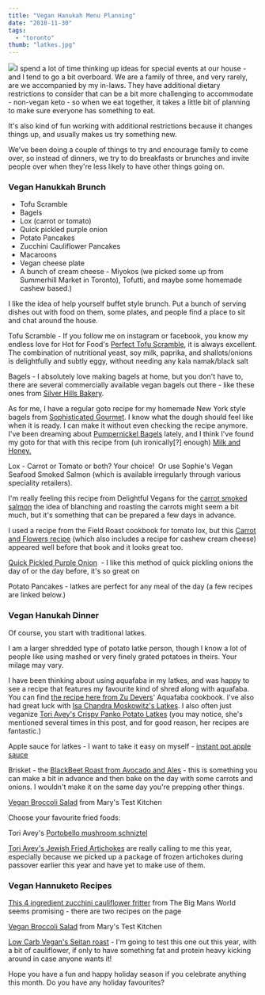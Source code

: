 ```yaml
---
title: "Vegan Hanukah Menu Planning"
date: "2018-11-30"
tags:
  - "toronto"
thumb: "latkes.jpg"
---
```


![](images/latkes.jpg)I spend a lot of time thinking up ideas for special events at our house - and I tend to go a bit overboard. We are a family of three, and very rarely, are we accompanied by my in-laws. They have additional dietary restrictions to consider that can be a bit more challenging to accommodate - non-vegan keto - so when we eat together, it takes a little bit of planning to make sure everyone has something to eat.

It's also kind of fun working with additional restrictions because it changes things up, and usually makes us try something new.

We've been doing a couple of things to try and encourage family to come over, so instead of dinners, we try to do breakfasts or brunches and invite people over when they're less likely to have other things going on.

### Vegan Hanukkah Brunch

- Tofu Scramble
- Bagels
- Lox (carrot or tomato)
- Quick pickled purple onion
- Potato Pancakes
- Zucchini Cauliflower Pancakes
- Macaroons
- Vegan cheese plate
- A bunch of cream cheese - Miyokos (we picked some up from Summerhill Market in Toronto), Tofutti, and maybe some homemade cashew based.)

I like the idea of help yourself buffet style brunch. Put a bunch of serving dishes out with food on them, some plates, and people find a place to sit and chat around the house.

Tofu Scramble - If you follow me on instagram or facebook, you know my endless love for Hot for Food's [Perfect Tofu Scramble](https://hotforfoodblog.com/recipes/2014/7/11/the-perfect-tofu-scramble), it is always excellent. The combination of nutritional yeast, soy milk, paprika, and shallots/onions is delightfully and subtly eggy, without needing any kala namak/black salt

Bagels - I absolutely love making bagels at home, but you don't have to, there are several commercially available vegan bagels out there - like these ones from [Silver Hills Bakery](https://silverhillsbakery.ca/our-products/organic-everything-bagels/).

As for me, I have a regular goto recipe for my homemade New York style bagels from [Sophisticated Gourmet](http://www.sophisticatedgourmet.com/2009/10/new-york-style-bagel-recipe/). I know what the dough should feel like when it is ready. I can make it without even checking the recipe anymore. I've been dreaming about [Pumpernickel Bagels](http://milk-and.blogspot.com/2014/09/pumpernickel-bagels.html) lately, and I think I've found my goto for that with this recipe from (uh ironically\[?\] enough) [Milk and Honey.](http://milk-and.blogspot.com/2014/09/pumpernickel-bagels.html)

Lox - Carrot or Tomato or both? Your choice!  Or use Sophie's Vegan Seafood Smoked Salmon (which is available irregularly through various speciality retailers).

I'm really feeling this recipe from Delightful Vegans for the [carrot smoked salmon](https://delightfulvegans.com/recipe/vegan-smoked-salmon-carrot-lox/) the idea of blanching and roasting the carrots might seem a bit much, but it's something that can be prepared a few days in advance.

I used a recipe from the Field Roast cookbook for tomato lox, but this [Carrot and Flowers recipe](https://www.carrotsandflowers.com/vegan-ny-bagels-tomato-lox-recipe/) (which also includes a recipe for cashew cream cheese) appeared well before that book and it looks great too.

[Quick Pickled Purple Onion](https://www.chatelaine.com/recipe/vegetarian/quick-pickled-red-onions/)  - I like this method of quick pickling onions the day of or the day before, it's so great on

Potato Pancakes - latkes are perfect for any meal of the day (a few recipes are linked below.)

### Vegan Hanukah Dinner

Of course, you start with traditional latkes.

I am a larger shredded type of potato latke person, though I know a lot of people like using mashed or very finely grated potatoes in theirs. Your milage may vary.

I have been thinking about using aquafaba in my latkes, and was happy to see a recipe that features my favourite kind of shred along with aquafaba. You can find [the recipe here from Zu Devers](http://robinrobertson.com/latkes-aquafaba-zsu-dever/)' Aquafaba cookbook. I've also had great luck with [Isa Chandra Moskowitz's Latkes](http://www.isachandra.com/2007/12/happy-hannukah-eat-some-latkes-for-me/). I also often just veganize [Tori Avey's Crispy Panko Potato Latkes](https://toriavey.com/toris-kitchen/crispy-panko-potato-latkes/?highlight=panko) (you may notice, she's mentioned several times in this post, and for good reason, her recipes are fantastic.)

Apple sauce for latkes - I want to take it easy on myself - [instant pot apple sauce](https://tastesbetterfromscratch.com/instant-pot-applesauce/)

Brisket - the [BlackBeet Roast from Avocado and Ales](https://avocadosandales.com/2018/01/08/blackbeet-beef/) - this is something you can make a bit in advance and then bake on the day with some carrots and onions. I wouldn't make it on the same day you're prepping other things.

[Vegan Broccoli Salad](http://www.marystestkitchen.com/vegan-broccoli-salad-recipe/) from Mary's Test Kitchen

Choose your favourite fried foods:

Tori Avey's [Portobello mushroom schniztel](https://toriavey.com/toris-kitchen/portobello-mushroom-schnitzel/)

[Tori Avey's Jewish Fried Artichokes](https://toriavey.com/toris-kitchen/jewish-fried-artichokes/) are really calling to me this year, especially because we picked up a package of frozen artichokes during passover earlier this year and have yet to make use of them.

### Vegan Hannuketo Recipes

[This 4 ingredient zucchini cauliflower fritter](https://thebigmansworld.com/4-ingredient-zucchini-cauliflower-fritters-paleo-vegan/) from The Big Mans World seems promising - there are two recipes on the page

[Vegan Broccoli Salad](http://www.marystestkitchen.com/vegan-broccoli-salad-recipe/) from Mary's Test Kitchen

[Low Carb Vegan's Seitan roast](https://lowcarb-vegan.net/basic-low-carb-seitan/) \- I'm going to test this one out this year, with a bit of cauliflower, if only to have something fat and protein heavy kicking around in case anyone wants it!

Hope you have a fun and happy holiday season if you celebrate anything this month. Do you have any holiday favourites?
